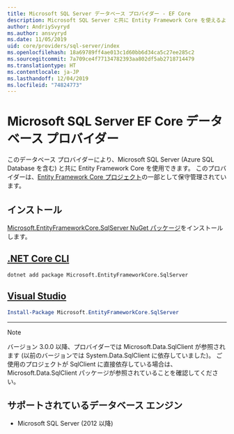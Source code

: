 ```yaml
---
title: Microsoft SQL Server データベース プロバイダー - EF Core
description: Microsoft SQL Server と共に Entity Framework Core を使えるようにするデータベース プロバイダーに関するドキュメントです
author: AndriySvyryd
ms.author: ansvyryd
ms.date: 11/05/2019
uid: core/providers/sql-server/index
ms.openlocfilehash: 18a69789ff4ae013c1d60bb6d34ca5c27ee285c2
ms.sourcegitcommit: 7a709ce4f77134782393aa802df5ab2718714479
ms.translationtype: HT
ms.contentlocale: ja-JP
ms.lasthandoff: 12/04/2019
ms.locfileid: "74824773"
---
```

# <a name="microsoft-sql-server-ef-core-database-provider"></a>Microsoft SQL Server EF Core データベース プロバイダー

このデータベース プロバイダーにより、Microsoft SQL Server (Azure SQL Database を含む) と共に Entity Framework Core を使用できます。 このプロバイダーは、[Entity Framework Core プロジェクト](https://github.com/aspnet/EntityFrameworkCore)の一部として保守管理されています。

## <a name="install"></a>インストール

[Microsoft.EntityFrameworkCore.SqlServer NuGet パッケージ](https://www.nuget.org/packages/Microsoft.EntityFrameworkCore.SqlServer/)をインストールします。

## <a name="net-core-clitabdotnet-core-cli"></a>[.NET Core CLI](#tab/dotnet-core-cli)

```dotnetcli
dotnet add package Microsoft.EntityFrameworkCore.SqlServer
```

## <a name="visual-studiotabvs"></a>[Visual Studio](#tab/vs)

``` powershell
Install-Package Microsoft.EntityFrameworkCore.SqlServer
```

***

> [!NOTE]
> バージョン 3.0.0 以降、プロバイダーでは Microsoft.Data.SqlClient が参照されます (以前のバージョンでは System.Data.SqlClient に依存していました)。 ご使用のプロジェクトが SqlClient に直接依存している場合は、Microsoft.Data.SqlClient パッケージが参照されていることを確認してください。

## <a name="supported-database-engines"></a>サポートされているデータベース エンジン

* Microsoft SQL Server (2012 以降)

